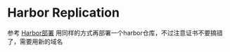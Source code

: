 # Harbor Replication



参考 [Harbor部署](./RHEL8部署Harbor.md) 用同样的方式再部署一个harbor仓库，不过注意证书不要搞错了，需要用新的域名







